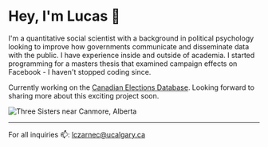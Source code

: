 # Hey, I'm Lucas 👋

I'm a quantitative social scientist with a background in political psychology looking to improve how governments communicate and disseminate data with the public. I have experience inside and outside of academia. I started programming for a masters thesis that examined campaign effects on Facebook - I haven't stopped coding since. 

Currently working on the [Canadian Elections Database](http://canadianelectionsdatabase.ca/PHASE5/). Looking forward to sharing more about this exciting project soon.

<img src = "https://github.com/Lucas-Czarnecki/Lucas-Czarnecki/blob/master/three_sisters.png" alt="Three Sisters near Canmore, Alberta">

---
For all inquiries 📫: lczarnec@ucalgary.ca 

